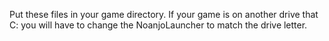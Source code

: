 Put these files in your game directory. If your game is on another drive that C: you will have to change the NoanjoLauncher to match the drive letter.

